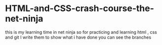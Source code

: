 # HTML-and-CSS-crash-course-the-net-ninja
this is my learning time in net ninja so for practicing and learning html , css and git I write them 
to show what i have done you can see the branches
